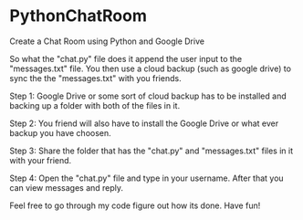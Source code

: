 # PythonChatRoom
Create a Chat Room using Python and Google Drive

So what the "chat.py" file does it append the user input to the "messages.txt" file. You then use a cloud backup (such as google drive) to sync the the "messages.txt" with you friends.

Step 1:
Google Drive or some sort of cloud backup has to be installed and backing up a folder with both of the files in it.

Step 2:
You friend will also have to install the Google Drive or what ever backup you have choosen.

Step 3:
Share the folder that has the "chat.py" and "messages.txt" files in it with your friend.

Step 4:
Open the "chat.py" file and type in your username. After that you can view messages and reply.


Feel free to go through my code figure out how its done. Have fun!
